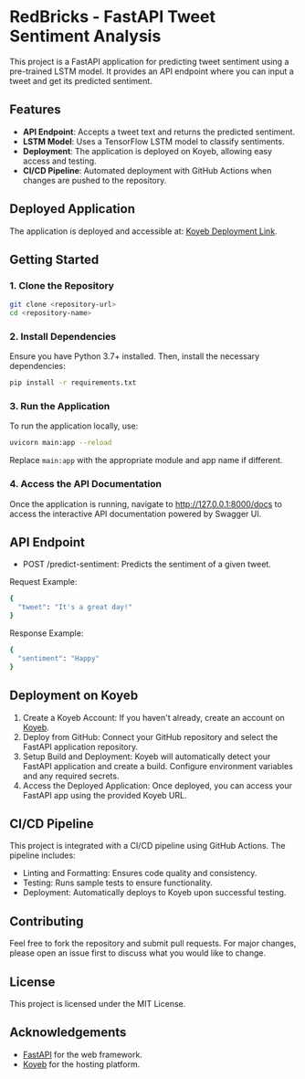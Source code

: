 # RedBricks - FastAPI Tweet Sentiment Analysis

This project is a FastAPI application for predicting tweet sentiment using a pre-trained LSTM model. It provides an API endpoint where you can input a tweet and get its predicted sentiment.

## Features

- **API Endpoint**: Accepts a tweet text and returns the predicted sentiment.
- **LSTM Model**: Uses a TensorFlow LSTM model to classify sentiments.
- **Deployment**: The application is deployed on Koyeb, allowing easy access and testing.
- **CI/CD Pipeline**: Automated deployment with GitHub Actions when changes are pushed to the repository.

## Deployed Application

The application is deployed and accessible at: [Koyeb Deployment Link](http://thirsty-estrella-redbricks-47ee49d8.koyeb.app/).

## Getting Started

### 1. Clone the Repository

```bash
git clone <repository-url>
cd <repository-name>
```
### 2. Install Dependencies

Ensure you have Python 3.7+ installed. Then, install the necessary dependencies:

```bash
pip install -r requirements.txt
```

### 3. Run the Application

To run the application locally, use:

```bash
uvicorn main:app --reload
```

Replace `main:app` with the appropriate module and app name if different.

### 4. Access the API Documentation

Once the application is running, navigate to http://127.0.0.1:8000/docs to access the interactive API documentation powered by Swagger UI.

## API Endpoint

- POST /predict-sentiment: Predicts the sentiment of a given tweet.

Request Example:

```bash
{
  "tweet": "It's a great day!"
}
```

Response Example:
```bash
{
  "sentiment": "Happy"
}
```

## Deployment on Koyeb
1. Create a Koyeb Account: If you haven't already, create an account on [Koyeb](https://app.koyeb.com/).
2. Deploy from GitHub: Connect your GitHub repository and select the FastAPI application repository.
3. Setup Build and Deployment: Koyeb will automatically detect your FastAPI application and create a build. Configure environment variables and any required secrets.
4. Access the Deployed Application: Once deployed, you can access your FastAPI app using the provided Koyeb URL.

## CI/CD Pipeline

This project is integrated with a CI/CD pipeline using GitHub Actions. The pipeline includes:

- Linting and Formatting: Ensures code quality and consistency.
- Testing: Runs sample tests to ensure functionality.
- Deployment: Automatically deploys to Koyeb upon successful testing.

## Contributing

Feel free to fork the repository and submit pull requests. For major changes, please open an issue first to discuss what you would like to change.

## License

This project is licensed under the MIT License.

## Acknowledgements

- [FastAPI](https://fastapi.tiangolo.com/) for the web framework.
- [Koyeb](https://app.koyeb.com/) for the hosting platform.




